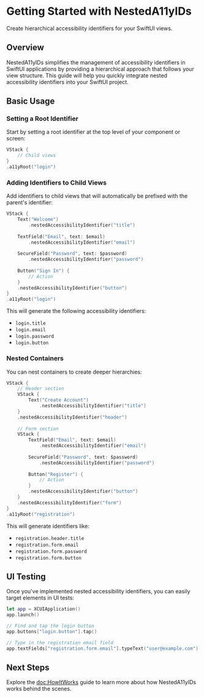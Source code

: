 # Getting Started with NestedA11yIDs

Create hierarchical accessibility identifiers for your SwiftUI views.

## Overview

NestedA11yIDs simplifies the management of accessibility identifiers in SwiftUI applications by providing a hierarchical approach that follows your view structure. This guide will help you quickly integrate nested accessibility identifiers into your SwiftUI project.

## Basic Usage

### Setting a Root Identifier

Start by setting a root identifier at the top level of your component or screen:

```swift
VStack {
    // Child views
}
.a11yRoot("login")
```

### Adding Identifiers to Child Views

Add identifiers to child views that will automatically be prefixed with the parent's identifier:

```swift
VStack {
    Text("Welcome")
        .nestedAccessibilityIdentifier("title")
        
    TextField("Email", text: $email)
        .nestedAccessibilityIdentifier("email")
        
    SecureField("Password", text: $password)
        .nestedAccessibilityIdentifier("password")
        
    Button("Sign In") {
        // Action
    }
    .nestedAccessibilityIdentifier("button")
}
.a11yRoot("login")
```

This will generate the following accessibility identifiers:
- `login.title`
- `login.email`
- `login.password`
- `login.button`

### Nested Containers

You can nest containers to create deeper hierarchies:

```swift
VStack {
    // Header section
    VStack {
        Text("Create Account")
            .nestedAccessibilityIdentifier("title")
    }
    .nestedAccessibilityIdentifier("header")
    
    // Form section
    VStack {
        TextField("Email", text: $email)
            .nestedAccessibilityIdentifier("email")
            
        SecureField("Password", text: $password)
            .nestedAccessibilityIdentifier("password")
        
        Button("Register") {
            // Action
        }
        .nestedAccessibilityIdentifier("button")
    }
    .nestedAccessibilityIdentifier("form")
}
.a11yRoot("registration")
```

This will generate identifiers like:
- `registration.header.title`
- `registration.form.email`
- `registration.form.password`
- `registration.form.button`

## UI Testing

Once you've implemented nested accessibility identifiers, you can easily target elements in UI tests:

```swift
let app = XCUIApplication()
app.launch()

// Find and tap the login button
app.buttons["login.button"].tap()

// Type in the registration email field
app.textFields["registration.form.email"].typeText("user@example.com")
```

## Next Steps

Explore the <doc:HowItWorks> guide to learn more about how NestedA11yIDs works behind the scenes.